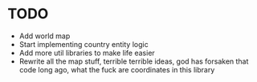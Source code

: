 # TODO

- Add world map
- Start implementing country entity logic
- Add more util libraries to make life easier
- Rewrite all the map stuff, terrible terrible ideas, god has forsaken that code long ago, what the fuck are coordinates in this library
